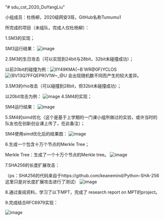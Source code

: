 "# sdu_cst_2020_DuYangLiu"  

小组成员：杜杨柳，2020级网安3班，GitHub名称Tumumu1

所完成的项目（未组队，完成人仅杜杨柳）：

1.SM3的实现；

SM3运行结果：
![image](https://user-images.githubusercontent.com/105497838/180703965-d23dfdfd-a32e-4158-978a-8189874a90be.png)

2.SM3的生日攻击（可以实现到24bit与28bit，32bit未碰撞成功）；

以前20bit的碰撞为例：![IIY49KMA{~B`WR@0F}YCLOS](https://user-images.githubusercontent.com/105497838/179647606-44853422-7794-4c0a-a1f7-c6cf9532ad60.png)
![{BV13$Q7FFQEPR(V$1W~_@U](https://user-images.githubusercontent.com/105497838/179647663-2c71669a-c56e-4d7e-ad31-de325e1bf7fc.png)
会出现随机数不同而产生的较大差异。

3.SM3的rho攻击（可以碰撞到28bit，但32bit未碰撞成功）；

 以20bit攻击为例：
![image](https://user-images.githubusercontent.com/105497838/180598081-4b4361df-9b8b-4a36-a573-9c9dfed0ab04.png)
4.SM4的实现；

SM4运行结果：
![image](https://user-images.githubusercontent.com/105497838/180700101-53c2b634-4c58-493f-bb4b-4dcf110c2692.png)

5.SM4的simd优化（这个是基于上学期的一门课小组所做过的实验，或许当时的队友也在创新创业课上传了，在此备注）；


SM4使用simd优化后的结果图：
![image](https://user-images.githubusercontent.com/105497838/180702842-4a370ea2-94d5-4142-937f-e4185ed7ffae.png)

6.生成一个包含十万个节点的Merkle Tree；


Merkle Tree：生成了一个十万个节点的Merkle tree。
![image](https://user-images.githubusercontent.com/105497838/180698511-b7fb6cc5-926d-4f31-8d67-3b4b1c707250.png)


7.SHA256的长度扩展攻击：

（ps：SHA256的代码来自于https://github.com/keanemind/Python-SHA-256   这里只是对长度扩展攻击进行了测试）
![image](https://user-images.githubusercontent.com/105497838/180724999-9b0b50a5-bc5f-492a-9b52-d1617006dcdb.png)

8.通过查阅资料，学习了以下MPT，完成了 research report on MPT的project。


9.完成结合RFC6979实现：

![image](https://user-images.githubusercontent.com/105497838/181406159-d5269384-4146-42c6-82c4-ad1402560542.png)

